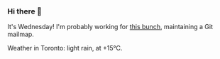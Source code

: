 ### Hi there :wave:

It's Wednesday! I'm probably working for [this bunch](https://github.com/kohofinancial), maintaining a Git mailmap.

Weather in Toronto: light rain, at +15°C.
